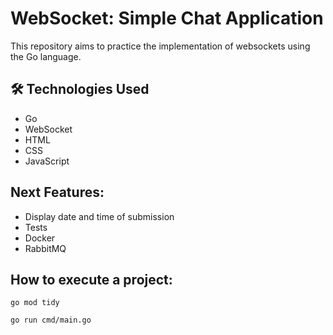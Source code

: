 # WebSocket: Simple Chat Application

This repository aims to practice the implementation of websockets using the Go language.

## 🛠️ Technologies Used

- Go
- WebSocket
- HTML
- CSS
- JavaScript

## Next Features:

- Display date and time of submission
- Tests
- Docker
- RabbitMQ


## How to execute a project:

    go mod tidy

    go run cmd/main.go

